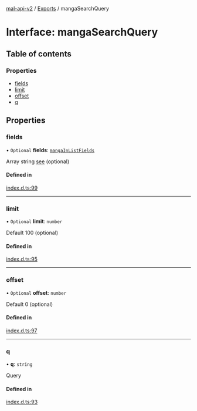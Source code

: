 [mal-api-v2](../../README.md) / [Exports](../modules.md) / mangaSearchQuery

# Interface: mangaSearchQuery

## Table of contents

### Properties

-   [fields](mangaSearchQuery.md#fields)
-   [limit](mangaSearchQuery.md#limit)
-   [offset](mangaSearchQuery.md#offset)
-   [q](mangaSearchQuery.md#q)

## Properties

### fields

• `Optional` **fields**: [`mangaInListFields`](../modules.md#mangainlistfields)

Array string [see](../modules.md#mangainlistfields) (optional)

#### Defined in

[index.d.ts:99](https://github.com/droidxrx/mal-api-v2/blob/8b67e4b/lib/index.d.ts#L99)

---

### limit

• `Optional` **limit**: `number`

Default 100 (optional)

#### Defined in

[index.d.ts:95](https://github.com/droidxrx/mal-api-v2/blob/8b67e4b/lib/index.d.ts#L95)

---

### offset

• `Optional` **offset**: `number`

Default 0 (optional)

#### Defined in

[index.d.ts:97](https://github.com/droidxrx/mal-api-v2/blob/8b67e4b/lib/index.d.ts#L97)

---

### q

• **q**: `string`

Query

#### Defined in

[index.d.ts:93](https://github.com/droidxrx/mal-api-v2/blob/8b67e4b/lib/index.d.ts#L93)
